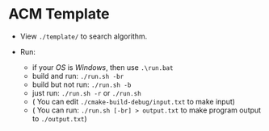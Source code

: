 # ACM Template
- View `./template/` to search algorithm.
- Run:

  - if your *OS* is *Windows*, then use `.\run.bat`
  - build and run: `./run.sh -br`
  - build but not run: `./run.sh -b`
  - just run: `./run.sh -r` or `./run.sh`
  - ( You can edit `./cmake-build-debug/input.txt` to make input)
  - ( You can run: `./run.sh [-br] > output.txt` to make program output to `./output.txt`)